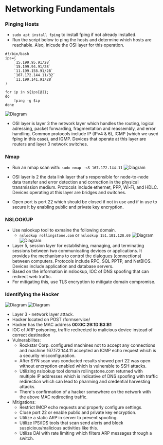 # Networking Fundamentals

### Pinging Hosts
- `sudo apt install fping` to install fping if not already installed.
- Run the script below to ping the hosts and determine which hosts are reachable. Also, inlcude the OSI layer for this operation.
```
#!/bin/bash
ips=(
    `15.199.95.91/28`
    `15.199.94.91/28`
    `11.199.158.91/28`
    `167.172.144.11/32`
    `11.199.141.91/28`
)

for ip in ${ips[@]};
do
    fping -g $ip
done
```
![Diagram](https://github.com/aele1401/Network-Fundamentals/blob/main/Images/fping.png)

- OSI layer is layer 3 the network layer which handles the routing, logical adressing, packet forwarding, fragmentation and reassembly, and error handling. Common protocols include IP (IPv4 & 6), ICMP (which we used fping in this case), and IGMP. Devices that operate at this layer are routers and layer 3 network switches.

### Nmap
- Run an nmap scan with: `sudo nmap -sS 167.172.144.11`
![Diagram](https://github.com/aele1401/Network-Fundamentals/blob/main/Images/nmap.png)

- OSI layer is 2 the data link layer that's responsible for node-to-node data transfer and error detection and correction in the physical transmission medium. Protocols include ethernet, PPP, Wi-Fi, and HDLC. Devices operating at this layer are bridges and switches.
- Open port is port 22 which should be closed if not in use and if in use to secure it by enabling public and private key encryption.

### NSLOOKUP
- Use nslookup tool to exmaine the following domain.
    * `nslookup rollingstone.com` or `nslookup 151.101.128.69`
    ![Diagram](https://github.com/aele1401/Network-Fundamentals/blob/main/Images/nslookup1.png)
    ![Diagram](https://github.com/aele1401/Network-Fundamentals/blob/main/Images/nslookup2.png)
- Layer 5, session layer for  establishing, managing, and terminating sessions between two communicating devices or applications. It provides the mechanisms to control the dialogues (connections) between computers. Protocols include RPC, SQL PPTP, and NetBIOS. Devices include application and database servers.
- Based on the information in nslookup, IOC of DNS spoofing that can redirect web traffic.
- For mitigating this, use TLS encryption to mitigate domain compromise.

### Identifying the Hacker
![Diagram](https://github.com/aele1401/Network-Fundamentals/blob/main/Images/hacker1.png)
![Diagram](https://github.com/aele1401/Network-Fundamentals/blob/main/Images/hacker2.png)
- Layer 3 - network layer attack.
- Hacker located on POST /formservice/
- Hacker has the MAC address **00:0C:29:1D:B3:B1**
- IOC of ARP poisoning, traffic redirected to malicious device instead of correct destination
- Vulnerabilites:
    * Rockstar Corp. configured machines not to accept any connections and machine 167.172.144.11 accepted an ICMP echo request which is a security misconfiguration.
    * After SYN scan was conducted results showed port 22 was open without encryption enabled which is vulnerable to SSH attacks.
    * Utilizing nslookup tool domain rollingstone.com returned with multiple IP addresses which is indicative of DNS spoofing with traffic redirection which can lead to pharming and credential harvesting attacks.
    * There's confirmation of a hacker somewhere on the network with the above MAC redirecting traffic.
- Mitigations:
    * Restrict IMCP echo requests and properly configure settings.
    * Close port 22 or enable public and private key encryption.
    * Utilize a static ARP in server to prevent spoofing.
    * Utilize IPS/IDS tools that scan send alerts and block suspicious/malicious activities like this.
    * Utilize DAI with rate limiting which filters ARP messages through a switch.
